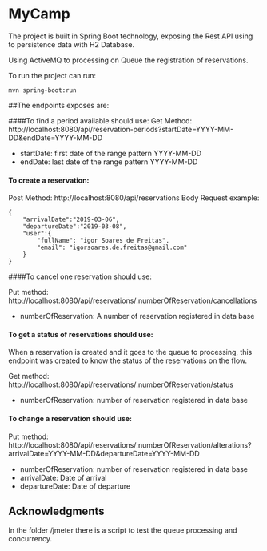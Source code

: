 # MyCamp

The project is built in Spring Boot technology, exposing the Rest API using to persistence data with H2 Database.

Using ActiveMQ to processing on Queue the registration of reservations.

To run the project can run:
```
mvn spring-boot:run
```

##The endpoints exposes are:

####To find a period available should use:
Get Method: 
http://localhost:8080/api/reservation-periods?startDate=YYYY-MM-DD&endDate=YYYY-MM-DD
 - startDate: first date of the range pattern YYYY-MM-DD
 - endDate: last date of the range pattern YYYY-MM-DD

#### To create a reservation:

Post Method:
http://localhost:8080/api/reservations
Body Request example:
```
{
    "arrivalDate":"2019-03-06",
    "departureDate":"2019-03-08",
    "user":{
        "fullName": "igor Soares de Freitas",
        "email": "igorsoares.de.freitas@gmail.com"
    }
}
```
####To cancel one reservation should use:

Put method:
http://localhost:8080/api/reservations/:numberOfReservation/cancellations
 - numberOfReservation: A number of reservation registered in data base

#### To get a status of reservations should use:

When a reservation is created and it goes to the queue to processing, this endpoint was created to know the status of the reservations on the flow.

Get method:
http://localhost:8080/api/reservations/:numberOfReservation/status

 - numberOfReservation: number of reservation registered in data base

#### To change a reservation should use:

Put method:
http://localhost:8080/api/reservations/:numberOfReservation/alterations?arrivalDate=YYYY-MM-DD&departureDate=YYYY-MM-DD
 - numberOfReservation: number of reservation registered in data base
 - arrivalDate: Date of arrival
 - departureDate: Date of departure

## Acknowledgments

In the folder /jmeter there is a script to test the queue processing and concurrency.